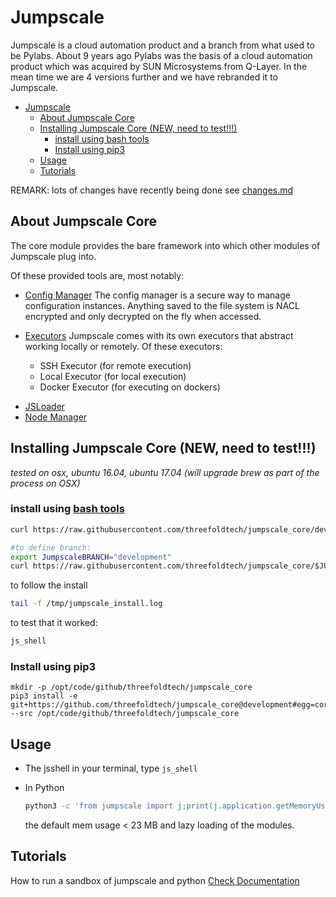 # Jumpscale

Jumpscale is a cloud automation product and a branch from what used to be Pylabs. About 9 years ago Pylabs was the basis of a cloud automation product which was acquired by SUN Microsystems from Q-Layer. In the mean time we are 4 versions further and we have rebranded it to Jumpscale.

- [Jumpscale](#jumpscale)
  - [About Jumpscale Core](#about-jumpscale-core)
  - [Installing Jumpscale Core (NEW, need to test!!!)](#installing-jumpscale-core-new-need-to-test)
    - [install using bash tools](#install-using-bash-tools)
    - [Install using pip3](#install-using-pip3)
  - [Usage](#usage)
  - [Tutorials](#tutorials)


REMARK: lots of changes have recently being done see [changes.md](changes.md)

## About Jumpscale Core

The core module provides the bare framework into which other modules of Jumpscale plug into.

Of these provided tools are, most notably:

* [Config Manager](docs/config/configmanager.md)
  The config manager is a secure way to manage configuration instances. Anything saved to the file system is NACL encrypted and only decrypted on the fly when accessed.

- [Executors](docs/Internals/Executors.md)
  Jumpscale comes with its own executors that abstract working locally or remotely.
  Of these executors:

  * SSH Executor (for remote execution)
  * Local Executor (for local execution)
  * Docker Executor (for executing on dockers)

* [JSLoader](docs/JSLoader/JSLoader.md)
* [Node Manager]()

## Installing Jumpscale Core (NEW, need to test!!!)

_tested on osx, ubuntu 16.04, ubuntu 17.04
(will upgrade brew as part of the process on OSX)_

### install using [bash tools](https://github.com/threefoldtech/jumpscale_/bash)

```bash
curl https://raw.githubusercontent.com/threefoldtech/jumpscale_core/development/install.sh?$RANDOM > /tmp/install_jumpscale.sh;bash /tmp/install_jumpscale.sh
```

```bash
#to define branch:
export JumpscaleBRANCH="development"
curl https://raw.githubusercontent.com/threefoldtech/jumpscale_core/$JUMPSCALEBRANCH/install.sh?$RANDOM > /tmp/install_jumpscale.sh;bash /tmp/install_jumpscale.sh
```

to follow the install

```bash
tail -f /tmp/jumpscale_install.log
```

to test that it worked:

```bash
js_shell
```

### Install using pip3

```
mkdir -p /opt/code/github/threefoldtech/jumpscale_core
pip3 install -e git+https://github.com/threefoldtech/jumpscale_core@development#egg=core --src /opt/code/github/threefoldtech/jumpscale_core
```

## Usage

* The jsshell
  in your terminal, type `js_shell`

- In Python

  ```bash
  python3 -c 'from jumpscale import j;print(j.application.getMemoryUsage())'
  ```

  the default mem usage < 23 MB and lazy loading of the modules.

## Tutorials
How to run a sandbox of jumpscale and python  [Check Documentation](docs/howto/sandbox_python_zeroos_container.md)
<!TODO>
